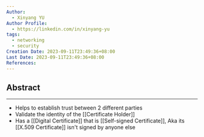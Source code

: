 ```yaml
---
Author:
  - Xinyang YU
Author Profile:
  - https://linkedin.com/in/xinyang-yu
tags:
  - networking
  - security
Creation Date: 2023-09-11T23:49:36+08:00
Last Date: 2023-09-11T23:49:36+08:00
References:
---
```

## Abstract
---
- Helps to establish trust between 2 different parties
- Validate the identity of the [[Certificate Holder]]
- Has a [[Digital Certificate]] that is [[Self-signed Certificate]], Aka its [[X.509 Certificate]] isn't signed by anyone else